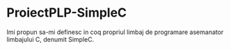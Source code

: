 # ProiectPLP-SimpleC
 Imi propun sa-mi definesc in coq propriul limbaj de programare asemanator limbajului C, denumit SimpleC.
